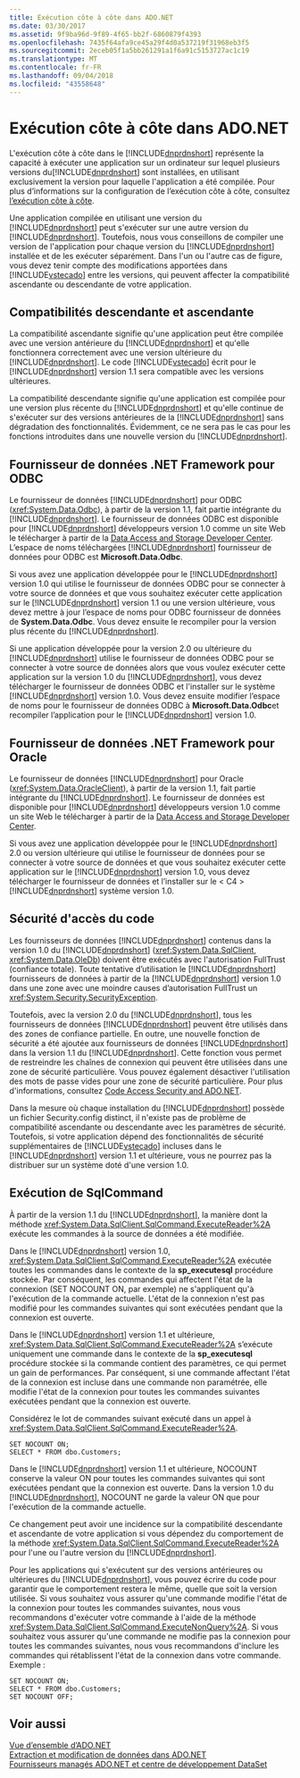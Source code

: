 ```yaml
---
title: Exécution côte à côte dans ADO.NET
ms.date: 03/30/2017
ms.assetid: 9f9ba96d-9f89-4f65-bb2f-6860879f4393
ms.openlocfilehash: 7435f64afa9ce45a29f4d0a537219f31968eb3f5
ms.sourcegitcommit: 2eceb05f1a5bb261291a1f6a91c5153727ac1c19
ms.translationtype: MT
ms.contentlocale: fr-FR
ms.lasthandoff: 09/04/2018
ms.locfileid: "43558648"
---
```

# <a name="side-by-side-execution-in-adonet"></a>Exécution côte à côte dans ADO.NET
L'exécution côte à côte dans le [!INCLUDE[dnprdnshort](../../../../includes/dnprdnshort-md.md)] représente la capacité à exécuter une application sur un ordinateur sur lequel plusieurs versions du[!INCLUDE[dnprdnshort](../../../../includes/dnprdnshort-md.md)] sont installées, en utilisant exclusivement la version pour laquelle l'application a été compilée. Pour plus d’informations sur la configuration de l’exécution côte à côte, consultez [l’exécution côte à côte](../../../../docs/framework/deployment/side-by-side-execution.md).  
  
 Une application compilée en utilisant une version du [!INCLUDE[dnprdnshort](../../../../includes/dnprdnshort-md.md)] peut s'exécuter sur une autre version du [!INCLUDE[dnprdnshort](../../../../includes/dnprdnshort-md.md)]. Toutefois, nous vous conseillons de compiler une version de l'application pour chaque version du [!INCLUDE[dnprdnshort](../../../../includes/dnprdnshort-md.md)] installée et de les exécuter séparément. Dans l'un ou l'autre cas de figure, vous devez tenir compte des modifications apportées dans [!INCLUDE[vstecado](../../../../includes/vstecado-md.md)] entre les versions, qui peuvent affecter la compatibilité ascendante ou descendante de votre application.  
  
## <a name="forward-compatibility-and-backward-compatibility"></a>Compatibilités descendante et ascendante  
 La compatibilité ascendante signifie qu'une application peut être compilée avec une version antérieure du [!INCLUDE[dnprdnshort](../../../../includes/dnprdnshort-md.md)] et qu'elle fonctionnera correctement avec une version ultérieure du [!INCLUDE[dnprdnshort](../../../../includes/dnprdnshort-md.md)]. Le code [!INCLUDE[vstecado](../../../../includes/vstecado-md.md)] écrit pour le [!INCLUDE[dnprdnshort](../../../../includes/dnprdnshort-md.md)] version 1.1 sera compatible avec les versions ultérieures.  
  
 La compatibilité descendante signifie qu'une application est compilée pour une version plus récente du [!INCLUDE[dnprdnshort](../../../../includes/dnprdnshort-md.md)] et qu'elle continue de s'exécuter sur des versions antérieures de la [!INCLUDE[dnprdnshort](../../../../includes/dnprdnshort-md.md)] sans dégradation des fonctionnalités. Évidemment, ce ne sera pas le cas pour les fonctions introduites dans une nouvelle version du [!INCLUDE[dnprdnshort](../../../../includes/dnprdnshort-md.md)].  
  
## <a name="the-net-framework-data-provider-for-odbc"></a>Fournisseur de données .NET Framework pour ODBC  
 Le fournisseur de données [!INCLUDE[dnprdnshort](../../../../includes/dnprdnshort-md.md)] pour ODBC (<xref:System.Data.Odbc>), à partir de la version 1.1, fait partie intégrante du [!INCLUDE[dnprdnshort](../../../../includes/dnprdnshort-md.md)]. Le fournisseur de données ODBC est disponible pour [!INCLUDE[dnprdnshort](../../../../includes/dnprdnshort-md.md)] développeurs version 1.0 comme un site Web le télécharger à partir de la [Data Access and Storage Developer Center](https://go.microsoft.com/fwlink/?linkid=4173). L’espace de noms téléchargées [!INCLUDE[dnprdnshort](../../../../includes/dnprdnshort-md.md)] fournisseur de données pour ODBC est **Microsoft.Data.Odbc**.  
  
 Si vous avez une application développée pour le [!INCLUDE[dnprdnshort](../../../../includes/dnprdnshort-md.md)] version 1.0 qui utilise le fournisseur de données ODBC pour se connecter à votre source de données et que vous souhaitez exécuter cette application sur le [!INCLUDE[dnprdnshort](../../../../includes/dnprdnshort-md.md)] version 1.1 ou une version ultérieure, vous devez mettre à jour l’espace de noms pour ODBC fournisseur de données de **System.Data.Odbc**. Vous devez ensuite le recompiler pour la version plus récente du [!INCLUDE[dnprdnshort](../../../../includes/dnprdnshort-md.md)].  
  
 Si une application développée pour la version 2.0 ou ultérieure du [!INCLUDE[dnprdnshort](../../../../includes/dnprdnshort-md.md)] utilise le fournisseur de données ODBC pour se connecter à votre source de données alors que vous voulez exécuter cette application sur la version 1.0 du [!INCLUDE[dnprdnshort](../../../../includes/dnprdnshort-md.md)], vous devez télécharger le fournisseur de données ODBC et l'installer sur le système [!INCLUDE[dnprdnshort](../../../../includes/dnprdnshort-md.md)] version 1.0. Vous devez ensuite modifier l’espace de noms pour le fournisseur de données ODBC à **Microsoft.Data.Odbc**et recompiler l’application pour le [!INCLUDE[dnprdnshort](../../../../includes/dnprdnshort-md.md)] version 1.0.  
  
## <a name="the-net-framework-data-provider-for-oracle"></a>Fournisseur de données .NET Framework pour Oracle  
 Le fournisseur de données [!INCLUDE[dnprdnshort](../../../../includes/dnprdnshort-md.md)] pour Oracle (<xref:System.Data.OracleClient>), à partir de la version 1.1, fait partie intégrante du [!INCLUDE[dnprdnshort](../../../../includes/dnprdnshort-md.md)]. Le fournisseur de données est disponible pour [!INCLUDE[dnprdnshort](../../../../includes/dnprdnshort-md.md)] développeurs version 1.0 comme un site Web le télécharger à partir de la [Data Access and Storage Developer Center](https://go.microsoft.com/fwlink/?linkid=4173).  
  
 Si vous avez une application développée pour le [!INCLUDE[dnprdnshort](../../../../includes/dnprdnshort-md.md)] 2.0 ou version ultérieure qui utilise le fournisseur de données pour se connecter à votre source de données et que vous souhaitez exécuter cette application sur le [!INCLUDE[dnprdnshort](../../../../includes/dnprdnshort-md.md)] version 1.0, vous devez télécharger le fournisseur de données et l’installer sur le < C4 > [!INCLUDE[dnprdnshort](../../../../includes/dnprdnshort-md.md)]  système version 1.0.  
  
## <a name="code-access-security"></a>Sécurité d'accès du code  
 Les fournisseurs de données [!INCLUDE[dnprdnshort](../../../../includes/dnprdnshort-md.md)] contenus dans la version 1.0 du [!INCLUDE[dnprdnshort](../../../../includes/dnprdnshort-md.md)] (<xref:System.Data.SqlClient>, <xref:System.Data.OleDb>) doivent être exécutés avec l'autorisation FullTrust (confiance totale). Toute tentative d’utilisation le [!INCLUDE[dnprdnshort](../../../../includes/dnprdnshort-md.md)] fournisseurs de données à partir de la [!INCLUDE[dnprdnshort](../../../../includes/dnprdnshort-md.md)] version 1.0 dans une zone avec une moindre causes d’autorisation FullTrust un <xref:System.Security.SecurityException>.  
  
 Toutefois, avec la version 2.0 du [!INCLUDE[dnprdnshort](../../../../includes/dnprdnshort-md.md)], tous les fournisseurs de données [!INCLUDE[dnprdnshort](../../../../includes/dnprdnshort-md.md)] peuvent être utilisés dans des zones de confiance partielle. En outre, une nouvelle fonction de sécurité a été ajoutée aux fournisseurs de données [!INCLUDE[dnprdnshort](../../../../includes/dnprdnshort-md.md)] dans la version 1.1 du [!INCLUDE[dnprdnshort](../../../../includes/dnprdnshort-md.md)]. Cette fonction vous permet de restreindre les chaînes de connexion qui peuvent être utilisées dans une zone de sécurité particulière. Vous pouvez également désactiver l'utilisation des mots de passe vides pour une zone de sécurité particulière. Pour plus d'informations, consultez [Code Access Security and ADO.NET](../../../../docs/framework/data/adonet/code-access-security.md).  
  
 Dans la mesure où chaque installation du [!INCLUDE[dnprdnshort](../../../../includes/dnprdnshort-md.md)] possède un fichier Security.config distinct, il n'existe pas de problème de compatibilité ascendante ou descendante avec les paramètres de sécurité. Toutefois, si votre application dépend des fonctionnalités de sécurité supplémentaires de [!INCLUDE[vstecado](../../../../includes/vstecado-md.md)] incluses dans le [!INCLUDE[dnprdnshort](../../../../includes/dnprdnshort-md.md)] version 1.1 et ultérieure, vous ne pourrez pas la distribuer sur un système doté d'une version 1.0.  
  
## <a name="sqlcommand-execution"></a>Exécution de SqlCommand  
 À partir de la version 1.1 du [!INCLUDE[dnprdnshort](../../../../includes/dnprdnshort-md.md)], la manière dont la méthode <xref:System.Data.SqlClient.SqlCommand.ExecuteReader%2A> exécute les commandes à la source de données a été modifiée.  
  
 Dans le [!INCLUDE[dnprdnshort](../../../../includes/dnprdnshort-md.md)] version 1.0, <xref:System.Data.SqlClient.SqlCommand.ExecuteReader%2A> exécutée toutes les commandes dans le contexte de la **sp_executesql** procédure stockée. Par conséquent, les commandes qui affectent l'état de la connexion (SET NOCOUNT ON, par exemple) ne s'appliquent qu'à l'exécution de la commande actuelle. L'état de la connexion n'est pas modifié pour les commandes suivantes qui sont exécutées pendant que la connexion est ouverte.  
  
 Dans le [!INCLUDE[dnprdnshort](../../../../includes/dnprdnshort-md.md)] version 1.1 et ultérieure, <xref:System.Data.SqlClient.SqlCommand.ExecuteReader%2A> s’exécute uniquement une commande dans le contexte de la **sp_executesql** procédure stockée si la commande contient des paramètres, ce qui permet un gain de performances. Par conséquent, si une commande affectant l'état de la connexion est incluse dans une commande non paramétrée, elle modifie l'état de la connexion pour toutes les commandes suivantes exécutées pendant que la connexion est ouverte.  
  
 Considérez le lot de commandes suivant exécuté dans un appel à <xref:System.Data.SqlClient.SqlCommand.ExecuteReader%2A>.  
  
```  
SET NOCOUNT ON;  
SELECT * FROM dbo.Customers;  
```  
  
 Dans le [!INCLUDE[dnprdnshort](../../../../includes/dnprdnshort-md.md)] version 1.1 et ultérieure, NOCOUNT conserve la valeur ON pour toutes les commandes suivantes qui sont exécutées pendant que la connexion est ouverte. Dans la version 1.0 du [!INCLUDE[dnprdnshort](../../../../includes/dnprdnshort-md.md)], NOCOUNT ne garde la valeur ON que pour l'exécution de la commande actuelle.  
  
 Ce changement peut avoir une incidence sur la compatibilité descendante et ascendante de votre application si vous dépendez du comportement de la méthode <xref:System.Data.SqlClient.SqlCommand.ExecuteReader%2A> pour l'une ou l'autre version du [!INCLUDE[dnprdnshort](../../../../includes/dnprdnshort-md.md)].  
  
 Pour les applications qui s'exécutent sur des versions antérieures ou ultérieures du [!INCLUDE[dnprdnshort](../../../../includes/dnprdnshort-md.md)], vous pouvez écrire du code pour garantir que le comportement restera le même, quelle que soit la version utilisée. Si vous souhaitez vous assurer qu'une commande modifie l'état de la connexion pour toutes les commandes suivantes, nous vous recommandons d'exécuter votre commande à l'aide de la méthode <xref:System.Data.SqlClient.SqlCommand.ExecuteNonQuery%2A>. Si vous souhaitez vous assurer qu'une commande ne modifie pas la connexion pour toutes les commandes suivantes, nous vous recommandons d'inclure les commandes qui rétablissent l'état de la connexion dans votre commande. Exemple :  
  
```  
SET NOCOUNT ON;  
SELECT * FROM dbo.Customers;  
SET NOCOUNT OFF;  
```  
  
## <a name="see-also"></a>Voir aussi  
 [Vue d’ensemble d’ADO.NET](../../../../docs/framework/data/adonet/ado-net-overview.md)  
 [Extraction et modification de données dans ADO.NET](../../../../docs/framework/data/adonet/retrieving-and-modifying-data.md)  
 [Fournisseurs managés ADO.NET et centre de développement DataSet](https://go.microsoft.com/fwlink/?LinkId=217917)
